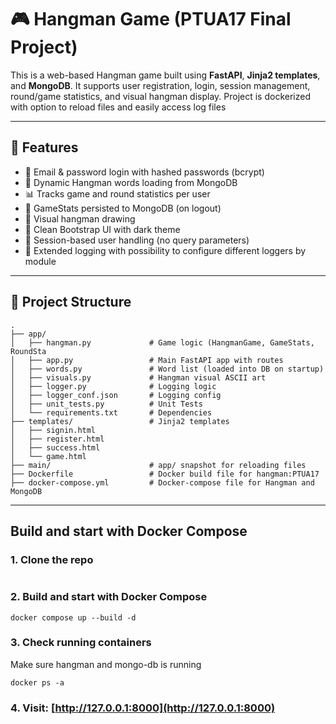 # 🎮 Hangman Game (PTUA17 Final Project)

This is a web-based Hangman game built using **FastAPI**, **Jinja2 templates**, and **MongoDB**. It supports user registration, login, session management, round/game statistics, and visual hangman display.
Project is dockerized with option to reload files and easily access log files

---

## 🚀 Features

- 🔐 Email & password login with hashed passwords (bcrypt)
- 🧠 Dynamic Hangman words loading from MongoDB
- 📊 Tracks game and round statistics per user
- 💾 GameStats persisted to MongoDB (on logout)
- 🧩 Visual hangman drawing
- 🎨 Clean Bootstrap UI with dark theme
- 🧼 Session-based user handling (no query parameters)
- 🧾 Extended logging with possibility to configure different loggers by module

---

## 📁 Project Structure

```
.
├── app/
│	├── hangman.py             # Game logic (HangmanGame, GameStats, RoundSta
│	├── app.py                 # Main FastAPI app with routes
│   ├── words.py               # Word list (loaded into DB on startup)
│	├── visuals.py             # Hangman visual ASCII art
│   ├── logger.py			   # Logging logic
│   ├── logger_conf.json       # Logging config
│	├── unit_tests.py      	   # Unit Tests
│   └── requirements.txt       # Dependencies
├── templates/             	   # Jinja2 templates
│   ├── signin.html
│   ├── register.html
│   ├── success.html
│   └── game.html
├── main/             	   	   # app/ snapshot for reloading files
├── Dockerfile				   # Docker build file for hangman:PTUA17
├── docker-compose.yml    	   # Docker-compose file for Hangman and MongoDB
```
---

##  Build and start with Docker Compose

### 1. Clone the repo

```git clone git@github.com:LukasZal/Hangman-Game-PTUA17-final-project.git
```

### 2. Build and start with Docker Compose

```cd Hangman-Game-PTUA17-final-project
docker compose up --build -d
```

### 3. Check running containers

Make sure hangman and mongo-db is running

```
docker ps -a
```

### 4. Visit: [http://127.0.0.1:8000](http://127.0.0.1:8000)